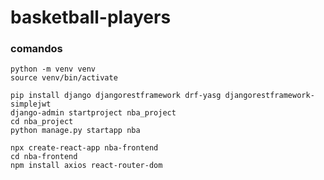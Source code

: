 # basketball-players

### comandos
```
python -m venv venv
source venv/bin/activate
```

```
pip install django djangorestframework drf-yasg djangorestframework-simplejwt
django-admin startproject nba_project
cd nba_project
python manage.py startapp nba
```

```
npx create-react-app nba-frontend
cd nba-frontend
npm install axios react-router-dom
```